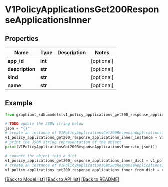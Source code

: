 # V1PolicyApplicationsGet200ResponseApplicationsInner


## Properties

Name | Type | Description | Notes
------------ | ------------- | ------------- | -------------
**app_id** | **int** |  | [optional] 
**description** | **str** |  | [optional] 
**kind** | **str** |  | [optional] 
**name** | **str** |  | [optional] 

## Example

```python
from graphiant_sdk.models.v1_policy_applications_get200_response_applications_inner import V1PolicyApplicationsGet200ResponseApplicationsInner

# TODO update the JSON string below
json = "{}"
# create an instance of V1PolicyApplicationsGet200ResponseApplicationsInner from a JSON string
v1_policy_applications_get200_response_applications_inner_instance = V1PolicyApplicationsGet200ResponseApplicationsInner.from_json(json)
# print the JSON string representation of the object
print(V1PolicyApplicationsGet200ResponseApplicationsInner.to_json())

# convert the object into a dict
v1_policy_applications_get200_response_applications_inner_dict = v1_policy_applications_get200_response_applications_inner_instance.to_dict()
# create an instance of V1PolicyApplicationsGet200ResponseApplicationsInner from a dict
v1_policy_applications_get200_response_applications_inner_from_dict = V1PolicyApplicationsGet200ResponseApplicationsInner.from_dict(v1_policy_applications_get200_response_applications_inner_dict)
```
[[Back to Model list]](../README.md#documentation-for-models) [[Back to API list]](../README.md#documentation-for-api-endpoints) [[Back to README]](../README.md)


